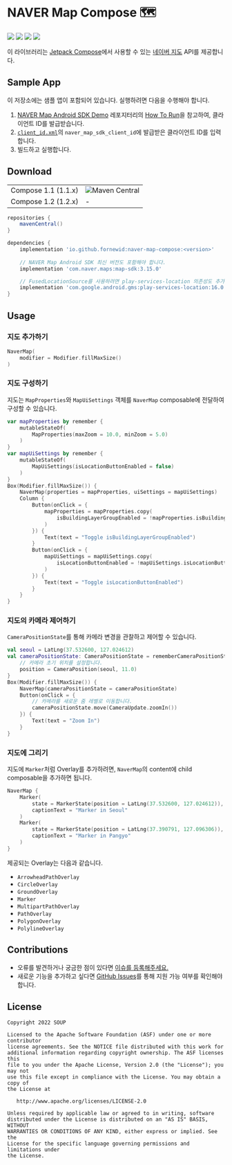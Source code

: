 # NAVER Map Compose 🗺

<a href="https://github.com/fornewid/naver-map-compose/actions/workflows/build.yaml"><img src="https://github.com/fornewid/naver-map-compose/actions/workflows/build.yaml/badge.svg"/></a>
<a href="https://opensource.org/licenses/Apache-2.0"><img src="https://img.shields.io/badge/License-Apache%202.0-blue.svg"/></a>
<a href='https://developer.android.com'><img src='http://img.shields.io/badge/platform-android-green.svg'/></a>
<a href='https://developer.android.com/studio/releases/platforms#5.0'><img src="https://img.shields.io/badge/API%20Level-21+-green.svg"/></a>

이 라이브러리는 [Jetpack Compose][compose]에서 사용할 수 있는 [네이버 지도][naver-map] API를 제공합니다.

## Sample App

이 저장소에는 샘플 앱이 포함되어 있습니다.
실행하려면 다음을 수행해야 합니다.

1. [NAVER Map Android SDK Demo](https://github.com/navermaps/android-map-sdk) 레포지터리의 [How To Run](https://github.com/navermaps/android-map-sdk#how-to-run)을 참고하여, 클라이언트 ID를 발급받습니다.
2. [`client_id.xml`](app/src/main/res/values/client_id.xml)의 `naver_map_sdk_client_id`에 발급받은 클라이언트 ID를 입력합니다.
3. 빌드하고 실행합니다.

## Download

<table>
 <tr>
  <td>Compose 1.1 (1.1.x)</td><td><img alt="Maven Central" src="https://img.shields.io/maven-central/v/io.github.fornewid/naver-map-compose"/></td>
 </tr>
 <tr>
  <td>Compose 1.2 (1.2.x)</td><td>-</td>
 </tr>
</table>

```groovy
repositories {
    mavenCentral()
}

dependencies {
    implementation 'io.github.fornewid:naver-map-compose:<version>'
    
    // NAVER Map Android SDK 최신 버전도 포함해야 합니다.
    implementation 'com.naver.maps:map-sdk:3.15.0'

    // FusedLocationSource를 사용하려면 play-services-location 의존성도 추가해야 합니다.
    implementation 'com.google.android.gms:play-services-location:16.0.0'
}
```

## Usage

### 지도 추가하기

```kotlin
NaverMap(
    modifier = Modifier.fillMaxSize()
)
```

### 지도 구성하기

지도는 `MapProperties`와 `MapUiSettings` 객체를 `NaverMap` composable에 전달하여 구성할 수 있습니다.
```kotlin
var mapProperties by remember {
    mutableStateOf(
        MapProperties(maxZoom = 10.0, minZoom = 5.0)
    )
}
var mapUiSettings by remember {
    mutableStateOf(
        MapUiSettings(isLocationButtonEnabled = false)
    )
}
Box(Modifier.fillMaxSize()) {
    NaverMap(properties = mapProperties, uiSettings = mapUiSettings)
    Column {
        Button(onClick = {
            mapProperties = mapProperties.copy(
                isBuildingLayerGroupEnabled = !mapProperties.isBuildingLayerGroupEnabled
            )
        }) {
            Text(text = "Toggle isBuildingLayerGroupEnabled")
        }
        Button(onClick = {
            mapUiSettings = mapUiSettings.copy(
                isLocationButtonEnabled = !mapUiSettings.isLocationButtonEnabled
            )
        }) {
            Text(text = "Toggle isLocationButtonEnabled")
        }
    }
}
```

### 지도의 카메라 제어하기

`CameraPositionState`를 통해 카메라 변경을 관찰하고 제어할 수 있습니다.

```kotlin
val seoul = LatLng(37.532600, 127.024612)
val cameraPositionState: CameraPositionState = rememberCameraPositionState {
    // 카메라 초기 위치를 설정합니다.
    position = CameraPosition(seoul, 11.0)
}
Box(Modifier.fillMaxSize()) {
    NaverMap(cameraPositionState = cameraPositionState)
    Button(onClick = {
        // 카메라를 새로운 줌 레벨로 이동합니다.
        cameraPositionState.move(CameraUpdate.zoomIn())
    }) {
        Text(text = "Zoom In")
    }
}
```

### 지도에 그리기

지도에 `Marker`처럼 Overlay를 추가하려면, `NaverMap`의 content에 child composable을 추가하면 됩니다.

```kotlin
NaverMap {
    Marker(
        state = MarkerState(position = LatLng(37.532600, 127.024612)),
        captionText = "Marker in Seoul"
    )
    Marker(
        state = MarkerState(position = LatLng(37.390791, 127.096306)),
        captionText = "Marker in Pangyo"
    )
}
```

제공되는 Overlay는 다음과 같습니다.

- `ArrowheadPathOverlay`
- `CircleOverlay`
- `GroundOverlay`
- `Marker`
- `MultipartPathOverlay`
- `PathOverlay`
- `PolygonOverlay`
- `PolylineOverlay`

## Contributions

- 오류를 발견하거나 궁금한 점이 있다면 [이슈를 등록해주세요.](https://github.com/fornewid/naver-map-compose/issues/new)
- 새로운 기능을 추가하고 싶다면 [GitHub Issues](https://github.com/fornewid/naver-map-compose/issues)를 통해 지원 가능 여부를 확인해야 합니다.

## License

```
Copyright 2022 SOUP

Licensed to the Apache Software Foundation (ASF) under one or more contributor
license agreements. See the NOTICE file distributed with this work for
additional information regarding copyright ownership. The ASF licenses this
file to you under the Apache License, Version 2.0 (the "License"); you may not
use this file except in compliance with the License. You may obtain a copy of
the License at

   http://www.apache.org/licenses/LICENSE-2.0

Unless required by applicable law or agreed to in writing, software
distributed under the License is distributed on an "AS IS" BASIS, WITHOUT
WARRANTIES OR CONDITIONS OF ANY KIND, either express or implied. See the
License for the specific language governing permissions and limitations under
the License.
```

[naver-map]: https://navermaps.github.io/android-map-sdk/guide-ko/
[compose]: https://developer.android.com/jetpack/compose
[api-key]: https://navermaps.github.io/android-map-sdk/guide-ko/1.html

